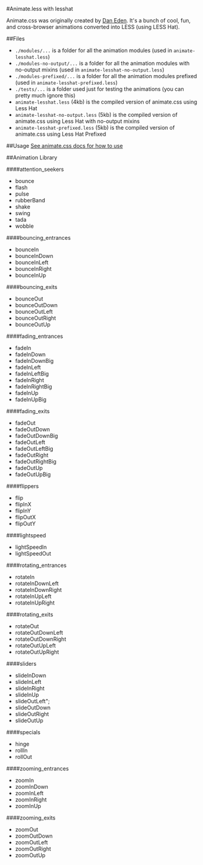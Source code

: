 #Animate.less with lesshat

Animate.css was originally created by [Dan Eden](https://github.com/daneden/animate.css "Dan Eden"). It's a bunch of cool, fun, and cross-browser animations converted into LESS (using LESS Hat).

##Files

-  `./modules/...` is a folder for all the animation modules (used in `animate-lesshat.less`)
-  `./modules-no-output/...` is a folder for all the animation modules with no-output mixins (used in `animate-lesshat-no-output.less`)
-  `./modules-prefixed/...` is a folder for all the animation modules prefixed (used in `animate-lesshat-prefixed.less`)
-  `./tests/...` is a folder used just for testing the animations (you can pretty much ignore this)
-  `animate-lesshat.less` (4kb) is the compiled version of animate.css using Less Hat
-  `animate-lesshat-no-output.less` (5kb) is the compiled version of animate.css using Less Hat with no-output mixins
-  `animate-lesshat-prefixed.less` (5kb) is the compiled version of animate.css using Less Hat Prefixed

##Usage
[See animate.css docs for how to use](https://github.com/daneden/animate.css)

##Animation Library

####attention_seekers
-  bounce
-  flash
-  pulse
-  rubberBand
-  shake
-  swing
-  tada
-  wobble

####bouncing_entrances
-  bounceIn
-  bounceInDown
-  bounceInLeft
-  bounceInRight
-  bounceInUp

####bouncing_exits
-  bounceOut
-  bounceOutDown
-  bounceOutLeft
-  bounceOutRight
-  bounceOutUp

####fading_entrances
-  fadeIn
-  fadeInDown
-  fadeInDownBig
-  fadeInLeft
-  fadeInLeftBig
-  fadeInRight
-  fadeInRightBig
-  fadeInUp
-  fadeInUpBig

####fading_exits
-  fadeOut
-  fadeOutDown
-  fadeOutDownBig
-  fadeOutLeft
-  fadeOutLeftBig
-  fadeOutRight
-  fadeOutRightBig
-  fadeOutUp
-  fadeOutUpBig

####flippers
-  flip
-  flipInX
-  flipInY
-  flipOutX
-  flipOutY

####lightspeed
-  lightSpeedIn
-  lightSpeedOut

####rotating_entrances
-  rotateIn
-  rotateInDownLeft
-  rotateInDownRight
-  rotateInUpLeft
-  rotateInUpRight

####rotating_exits
-  rotateOut
-  rotateOutDownLeft
-  rotateOutDownRight
-  rotateOutUpLeft
-  rotateOutUpRight

####sliders
-  slideInDown
-  slideInLeft
-  slideInRight
-  slideInUp
-  slideOutLeft";
-  slideOutDown
-  slideOutRight
-  slideOutUp

####specials
-  hinge
-  rollIn
-  rollOut

####zooming_entrances
-  zoomIn
-  zoomInDown
-  zoomInLeft
-  zoomInRight
-  zoomInUp

####zooming_exits
-  zoomOut
-  zoomOutDown
-  zoomOutLeft
-  zoomOutRight
-  zoomOutUp